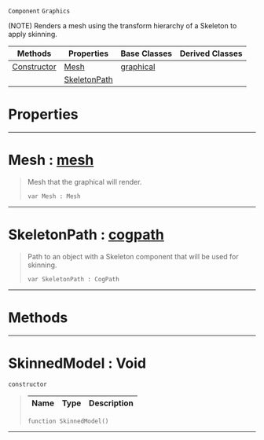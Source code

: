  `Component` `Graphics`



(NOTE) Renders a mesh using the transform hierarchy of a Skeleton to apply skinning.

|Methods|Properties|Base Classes|Derived Classes|
|---|---|---|---|
|[ Constructor](https://github.com/PlasmaEngine/PlasmaDocs/blob/master/code_reference/class_reference/skinnedmodel.markdown#skinnedmodel-void)|[ Mesh](https://github.com/PlasmaEngine/PlasmaDocs/blob/master/code_reference/class_reference/skinnedmodel.markdown#mesh-plasma-engine-documen)|[graphical](https://github.com/PlasmaEngine/PlasmaDocs/blob/master/code_reference/class_reference/graphical.markdown)| |
| |[ SkeletonPath](https://github.com/PlasmaEngine/PlasmaDocs/blob/master/code_reference/class_reference/skinnedmodel.markdown#skeletonpath-plasma-engine)| | |


 #  Properties


---  
 #  Mesh : [mesh](https://github.com/PlasmaEngine/PlasmaDocs/blob/master/code_reference/class_reference/mesh.markdown)

> Mesh that the graphical will render.
> ``` lang=cpp, name=Lightning
> var Mesh : Mesh


---  
 #  SkeletonPath : [cogpath](https://github.com/PlasmaEngine/PlasmaDocs/blob/master/code_reference/class_reference/cogpath.markdown)

> Path to an object with a Skeleton component that will be used for skinning.
> ``` lang=cpp, name=Lightning
> var SkeletonPath : CogPath


---  
 #  Methods


---  
 #  SkinnedModel : Void

 `constructor`

> 
> |Name|Type|Description|
> |---|---|---|
> ``` lang=cpp, name=Lightning
> function SkinnedModel()
> ``` 


---  
 

 
